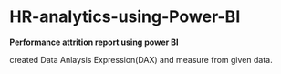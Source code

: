 # HR-analytics-using-Power-BI

**Performance attrition report using power BI**

created Data Anlaysis Expression(DAX) and measure from given data.
